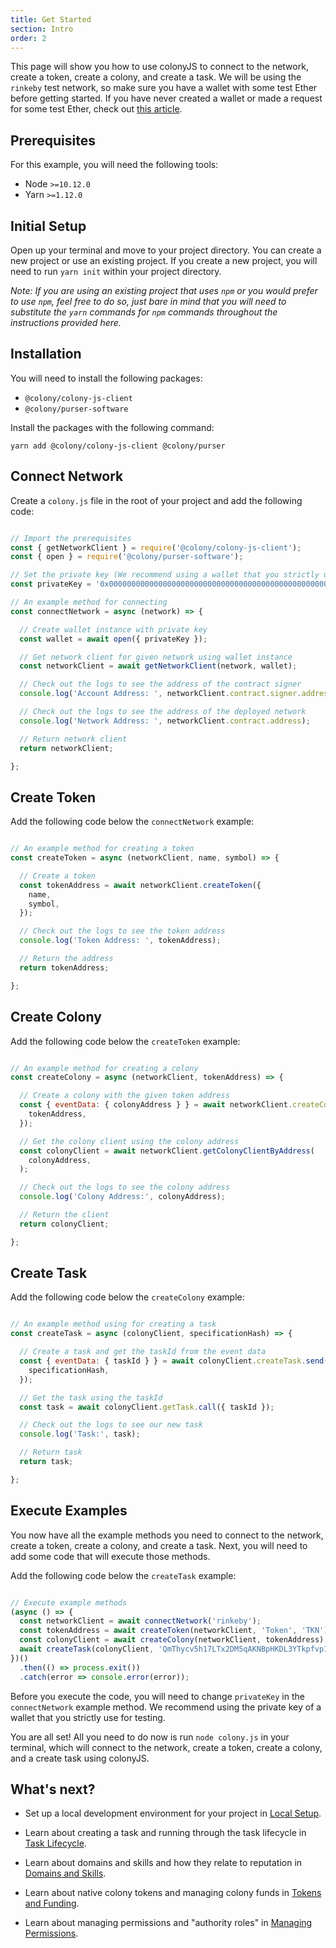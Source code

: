 ```yaml
---
title: Get Started
section: Intro
order: 2
---
```


This page will show you how to use colonyJS to connect to the network, create a token, create a colony, and create a task. We will be using the `rinkeby` test network, so make sure you have a wallet with some test Ether before getting started. If you have never created a wallet or made a request for some test Ether, check out [this article](https://medium.com/compound-finance/the-beginners-guide-to-using-an-ethereum-test-network-95bbbc85fc1d).

## Prerequisites

For this example, you will need the following tools:

* Node `>=10.12.0`
* Yarn `>=1.12.0`

## Initial Setup

Open up your terminal and move to your project directory. You can create a new project or use an existing project. If you create a new project, you will need to run `yarn init` within your project directory.

*Note: If you are using an existing project that uses `npm` or you would prefer to use `npm`, feel free to do so, just bare in mind that you will need to substitute the `yarn` commands for `npm` commands throughout the instructions provided here.*

## Installation

You will need to install the following packages:

- `@colony/colony-js-client`
- `@colony/purser-software`


Install the packages with the following command:

```
yarn add @colony/colony-js-client @colony/purser
```

## Connect Network

Create a `colony.js` file in the root of your project and add the following code:

```js

// Import the prerequisites
const { getNetworkClient } = require('@colony/colony-js-client');
const { open } = require('@colony/purser-software');

// Set the private key (We recommend using a wallet that you strictly use for testing)
const privateKey = '0x000000000000000000000000000000000000000000000000000000000000000';

// An example method for connecting
const connectNetwork = async (network) => {

  // Create wallet instance with private key
  const wallet = await open({ privateKey });

  // Get network client for given network using wallet instance
  const networkClient = await getNetworkClient(network, wallet);

  // Check out the logs to see the address of the contract signer
  console.log('Account Address: ', networkClient.contract.signer.address);

  // Check out the logs to see the address of the deployed network
  console.log('Network Address: ', networkClient.contract.address);

  // Return network client
  return networkClient;

};

```

## Create Token

Add the following code below the `connectNetwork` example:

```js

// An example method for creating a token
const createToken = async (networkClient, name, symbol) => {

  // Create a token
  const tokenAddress = await networkClient.createToken({
    name,
    symbol,
  });

  // Check out the logs to see the token address
  console.log('Token Address: ', tokenAddress);

  // Return the address
  return tokenAddress;

};

```

## Create Colony

Add the following code below the `createToken` example:

```js

// An example method for creating a colony
const createColony = async (networkClient, tokenAddress) => {

  // Create a colony with the given token address
  const { eventData: { colonyAddress } } = await networkClient.createColony.send({
    tokenAddress,
  });

  // Get the colony client using the colony address
  const colonyClient = await networkClient.getColonyClientByAddress(
    colonyAddress,
  );

  // Check out the logs to see the colony address
  console.log('Colony Address:', colonyAddress);

  // Return the client
  return colonyClient;

};

```

## Create Task

Add the following code below the `createColony` example:

```js

// An example method using for creating a task
const createTask = async (colonyClient, specificationHash) => {

  // Create a task and get the taskId from the event data
  const { eventData: { taskId } } = await colonyClient.createTask.send({
    specificationHash,
  });

  // Get the task using the taskId
  const task = await colonyClient.getTask.call({ taskId });

  // Check out the logs to see our new task
  console.log('Task:', task);

  // Return task
  return task;

};

```

## Execute Examples

You now have all the example methods you need to connect to the network, create a token, create a colony, and create a task. Next, you will need to add some code that will execute those methods.

Add the following code below the `createTask` example:


```js

// Execute example methods
(async () => {
  const networkClient = await connectNetwork('rinkeby');
  const tokenAddress = await createToken(networkClient, 'Token', 'TKN');
  const colonyClient = await createColony(networkClient, tokenAddress);
  await createTask(colonyClient, 'QmThycv5h17LTx2DM5qAKNBpHKDL3YTkpfvp1krq2hmUdB');
})()
  .then(() => process.exit())
  .catch(error => console.error(error));

```

Before you execute the code, you will need to change `privateKey` in the `connectNetwork` example method. We recommend using the private key of a wallet that you strictly use for testing.

You are all set! All you need to do now is run `node colony.js` in your terminal, which will connect to the network, create a token, create a colony, and a create task using colonyJS.

## What's next?

* Set up a local development environment for your project in [Local Setup](/colonyjs/intro-local-setup).

* Learn about creating a task and running through the task lifecycle in [Task Lifecycle](/colonyjs/topics-task-lifecycle).

* Learn about domains and skills and how they relate to reputation in [Domains and Skills](/colonyjs/topics-domains-and-skills).

* Learn about native colony tokens and managing colony funds in [Tokens and Funding](/colonyjs/topics-tokens-and-funding).

* Learn about managing permissions and "authority roles" in [Managing Permissions](/colonyjs/topics-managing-permissions).

